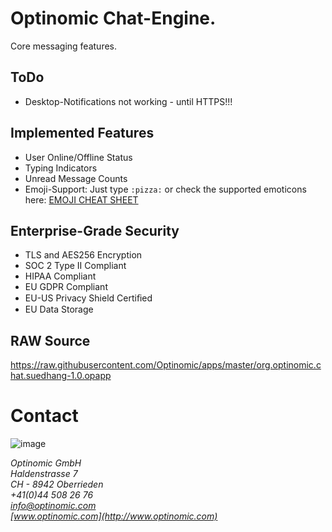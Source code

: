 
# Optinomic Chat-Engine.

Core messaging features.


## ToDo
- Desktop-Notifications not working - until HTTPS!!!

## Implemented Features
- User Online/Offline Status
- Typing Indicators
- Unread Message Counts
- Emoji-Support: Just type `:pizza:`  or check the supported emoticons here: [EMOJI CHEAT SHEET](https://www.webpagefx.com/tools/emoji-cheat-sheet/) 

## Enterprise-Grade Security
- TLS and AES256 Encryption
- SOC 2 Type II Compliant
- HIPAA Compliant
- EU GDPR Compliant
- EU-US Privacy Shield Certiﬁed
- EU Data Storage


## RAW Source
https://raw.githubusercontent.com/Optinomic/apps/master/org.optinomic.chat.suedhang-1.0.opapp


# Contact

![image](http://www.ottiger.org/optinomic_logo/optinomic_logo_small.png)     

*Optinomic GmbH*   
*Haldenstrasse 7*     
*CH - 8942 Oberrieden*     
*+41(0)44 508 26 76*    
*info@optinomic.com*   
*[www.optinomic.com](http://www.optinomic.com)*   
